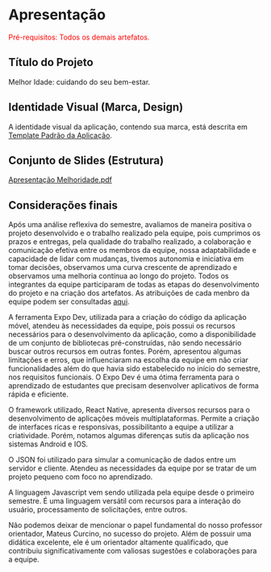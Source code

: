# Apresentação

<span style="color:red">Pré-requisitos: Todos os demais artefatos.</span>

## Título do Projeto

Melhor Idade: cuidando do seu bem-estar.

## Identidade Visual (Marca, Design)

A identidade visual da aplicação, contendo sua marca, está descrita em <a href="https://github.com/ICEI-PUC-Minas-PMV-ADS/pmv-ads-2023-1-e3-proj-mov-t4-melhor-idade/blob/main/docs/06-Template%20Padr%C3%A3o%20da%20Aplica%C3%A7%C3%A3o.md">Template Padrão da Aplicação</a>.

## Conjunto de Slides (Estrutura)

[Apresentação Melhoridade.pdf](https://github.com/ICEI-PUC-Minas-PMV-ADS/pmv-ads-2023-1-e3-proj-mov-t4-melhor-idade/files/11681098/Apresentacao.Melhoridade.pdf)

## Considerações finais

Após uma análise reflexiva do semestre, avaliamos de maneira positiva o projeto desenvolvido e o trabalho realizado pela equipe, pois cumprimos os prazos e entregas, pela qualidade do trabalho realizado, a colaboração e comunicação efetiva entre os membros da equipe, nossa adaptabilidade e capacidade de lidar com mudanças, tivemos autonomia e iniciativa em tomar decisões, observamos uma curva crescente de aprendizado e observamos uma melhoria contínua ao longo do projeto. Todos os integrantes da equipe participaram de todas as etapas do desenvolvimento do projeto e na criação dos artefatos. As atribuições de cada menbro da equipe podem ser consultadas <a href="https://github.com/orgs/ICEI-PUC-Minas-PMV-ADS/projects/225/views/1">aqui</a>.

A ferramenta Expo Dev, utilizada para a criação do código da aplicação móvel, atendeu às necessidades da equipe, pois possui os recursos necessários para o desenvolvimento da aplicação, como a disponibilidade de um conjunto de bibliotecas pré-construídas, não sendo necessário buscar outros recursos em outras fontes. Porém, apresentou algumas limitações e erros, que influenciaram na escolha da equipe em não criar funcionalidades além do que havia sido estabelecido no início do semestre, nos requisitos funcionais. O Expo Dev é uma ótima ferramenta para o aprendizado de estudantes que precisam desenvolver aplicativos de forma rápida e eficiente.

O framework utilizado, React Native, apresenta diversos recursos para o desenvolvimento de aplicações móveis multiplataformas. Permite a criação de interfaces ricas e responsivas, possibilitanto a equipe a utilizar a criatividade. Porém, notamos algumas diferenças sutis da aplicação nos sistemas Android e IOS.

O JSON foi utilizado para simular a comunicação de dados entre um servidor e cliente. Atendeu as necessidades da equipe por se tratar de um projeto pequeno com foco no aprendizado. 

A linguagem Javascript vem sendo utilizada pela equipe desde o primeiro semestre. É uma linguagem versátil com recursos para a interação do usuário, processamento de solicitações, entre outros.

Não podemos deixar de mencionar o papel fundamental do nosso professor orientador, Mateus Curcino, no sucesso do projeto. Além de possuir uma didática excelente, ele é um orientador altamente qualificado, que contribuiu significativamente com valiosas sugestões e colaborações para a equipe.
